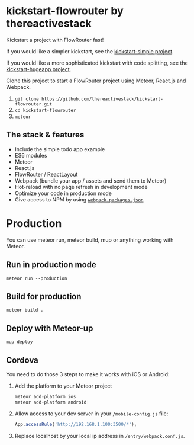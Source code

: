 # kickstart-flowrouter by thereactivestack

Kickstart a project with FlowRouter fast!

If you would like a simpler kickstart, see the [kickstart-simple project](https://github.com/thereactivestack/kickstart-simple).

If you would like a more sophisticated kickstart with code splitting, see the [kickstart-hugeapp project](https://github.com/thereactivestack/kickstart-hugeapp).

Clone this project to start a FlowRouter project using Meteor, React.js and Webpack.

1. `git clone https://github.com/thereactivestack/kickstart-flowrouter.git`
1. `cd kickstart-flowrouter`
1. `meteor`

## The stack & features
- Include the simple todo app example
- ES6 modules
- Meteor
- React.js
- FlowRouter / ReactLayout
- Webpack (bundle your app / assets and send them to Meteor)
- Hot-reload with no page refresh in development mode
- Optimize your code in production mode
- Give access to NPM by using [`webpack.packages.json`](https://github.com/thereactivestack/kickstart-flowrouter/blob/master/webpack.packages.json)

# Production
You can use meteor run, meteor build, mup or anything working with Meteor.

## Run in production mode
`meteor run --production`

## Build for production
`meteor build .`

## Deploy with Meteor-up
`mup deploy`

## Cordova
You need to do those 3 steps to make it works with iOS or Android:

1. Add the platform to your Meteor project

    ```javascript
    meteor add-platform ios
    meteor add-platform android
    ```
1. Allow access to your dev server in your `/mobile-config.js` file:

    ```javascript
    App.accessRule('http://192.168.1.100:3500/*');
    ```

1. Replace localhost by your local ip address in `/entry/webpack.conf.js`.
